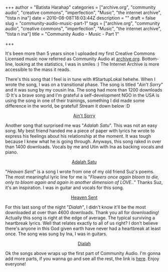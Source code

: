 +++
author = "Batista Harahap"
categories = ["archive.org", "community audio", "creative commons", "imperfection", "Music", "the internet archive", "tista n ina"]
date = 2010-08-08T18:03:44Z
description = ""
draft = false
slug = "community-audio-music-part-1"
tags = ["archive.org", "community audio", "creative commons", "imperfection", "Music", "the internet archive", "tista n ina"]
title = "Community Audio - Music - Part 1"

+++


It's been more than 5 years since I uploaded my first Creative Commons Licensed music now referred as Community Audio at <a href="http://archive.org" target="_blank">archive.org</a>. Bottom-line, looking at the statistics, I was in smiles :) The Internet Archive is more accessible to the mass it reads.

There's this song that I feel is in tune with #StartupLokal hehehe. When I wrote the song, I was on a transitional phase. The song is titled "<em>Ain't Sorry</em>" and it was sung by my cousin Ina. The song had more than 1200 downloads :D It's a brave song and I'm grateful a self-development NGO in the USA is using the song in one of their trainings, something I did made some difference in the world, be grateful! Stream it down below :D
<p style="text-align: center;"><a href="http://www.archive.org/download/7.TistaNIna-AintSorry/7.TistaNIna-AintSorry.mp3" target="_blank">Ain't Sorry</a></p>
<p style="text-align: left;">Another song that surprised me was "<em>Adalah Satu</em>". This was not an easy song. My best friend handed me a piece of paper with lyrics he wrote to express his feelings about his relationship at the moment. It was tough because I knew what he is going through. Anyways, this song raked in over than 1400 downloads. Vocals by me and Utin with Ina as backing vocals and piano.</p>
<p style="text-align: center;"><a href="http://www.archive.org/download/14.TistaNIna-AdalahSatu/14.TistaNIna-AdalahSatu.mp3" target="_blank">Adalah Satu</a></p>
<p style="text-align: left;">"<em>Heaven Sent</em>" is a song I wrote from one of my old friend Suz's poems. The most meaningful lyric line for me is "<em>Flowers once again bloom to die, only to bloom again and again in another dimension of LOVE..</em>" Thanks Suz, it's an inspiration. I was in guitar and vocals for this song.</p>
<p style="text-align: center;"><a href="http://www.archive.org/download/9.TistaNIna-HeavenSent/9.TistaNIna-HeavenSent.mp3" target="_blank">Heaven Sent</a></p>
<p style="text-align: left;">For this last song of the night "<em>Dialah</em>", I didn't know it'll be the most downloaded at over than 4600 downloads. Thank you all for downloading! Actually this song is right at the edge of average. The typical surviving a heartbreak lyrics. Well that relates exactly to all of us right? I don't believe there's anyone in this God given earth have never had a heartbreak at least once. The song was sung by Ina, I was in guitars.</p>
<p style="text-align: center;"><a href="http://www.archive.org/download/8.TistaNIna-Dialah/8.TistaNIna-Dialah.mp3" target="_blank">Dialah</a></p>
<p style="text-align: left;">Ok the songs above wraps up the first part of Community Audio. I'm gonna add more parts, if you wanna go and see all the rest, the link is <a href="http://bit.ly/akM8MH" target="_blank">here</a>. Enjoy everyone!</p>